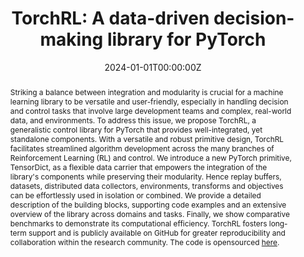 ---
title: "TorchRL: A data-driven decision-making library for PyTorch"
authors:
- Albert Bou
- admin
- Sebastian Dittert
- Vikash Kumar
- Shagun Sodhani
- Xiaomeng Yang
- Gianni De Fabritiis
- Vincent Moens

date: "2024-01-01T00:00:00Z"
doi: ""

# Schedule page publish date (NOT publication's date).
publishDate: "2017-01-01T00:00:00Z"

# Publication type.
# Legend: 0 = Uncategorized; 1 = Conference paper; 2 = Journal article;
# 3 = Preprint / Working Paper; 4 = Report; 5 = Book; 6 = Book section;
# 7 = Thesis; 8 = Patent
publication_types: ["1"]

# Publication name and optional abbreviated publication name.
publication: In *The Twelfth International Conference on Learning Representations (ICLR)* - __*Spotlight (top 5%)*__ 
publication_short: In *International Conference on Learning Representations (ICLR)* - __*Spotlight (top 5%)*__ 

abstract: Striking a balance between integration and modularity is crucial for a machine learning library to be versatile and user-friendly, especially in handling decision and control tasks that involve large development teams and complex, real-world data, and environments. To address this issue, we propose TorchRL, a generalistic control library for PyTorch that provides well-integrated, yet standalone components. With a versatile and robust primitive design, TorchRL facilitates streamlined algorithm development across the many branches of Reinforcement Learning (RL) and control. We introduce a new PyTorch primitive, TensorDict, as a flexible data carrier that empowers the integration of the library's components while preserving their modularity. Hence replay buffers, datasets, distributed data collectors, environments, transforms and objectives can be effortlessly used in isolation or combined. We provide a detailed description of the building blocks, supporting code examples and an extensive overview of the library across domains and tasks. Finally, we show comparative benchmarks to demonstrate its computational efficiency. TorchRL fosters long-term support and is publicly available on GitHub for greater reproducibility and collaboration within the research community. The code is opensourced [here](https://github.com/pytorch/rl).
# Summary. An optional shortened abstract.
summary: We propose TorchRL, a generalistic control library for PyTorch that provides well-integrated, yet standalone components. With a versatile and robust primitive design, TorchRL facilitates streamlined algorithm development across the many branches of Reinforcement Learning (RL) and control. We introduce a new PyTorch primitive, TensorDict, as a flexible data carrier that empowers the integration of the library’s components while preserving their modularity. TorchRL fosters long-term support and is publicly available on GitHub for greater reproducibility and collaboration within the research community.
  
tags:
- Multi-Agent Reinforcement Learning
- Software library

featured: false

links:
- name: Documentation
  url: https://pytorch.org/rl/
- name: arXiv
  url: https://arxiv.org/abs/2306.00577
- name: OpenReview
  url: https://openreview.net/forum?id=QxItoEAVMb
  
url_pdf:
url_code: 'https://github.com/pytorch/rl'
url_dataset: ''
url_poster: ''
url_project: ''
url_slides: ''
url_source: ''
url_video: ''

# Featured image
# To use, add an image named `featured.jpg/png` to your page's folder. 
image:
  caption: 'TorchRL rollout flow'
  placement: 1
  preview_only: false

# Associated Projects (optional).
#   Associate this publication with one or more of your projects.
#   Simply enter your project's folder or file name without extension.
#   E.g. `internal-project` references `content/project/internal-project/index.md`.
#   Otherwise, set `projects: []`.
projects: []

# Slides (optional).
#   Associate this publication with Markdown slides.
#   Simply enter your slide deck's filename without extension.
#   E.g. `slides: "example"` references `content/slides/example/index.md`.
#   Otherwise, set `slides: ""`.
slides: ""
---